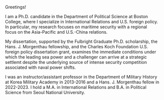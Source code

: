 Greetings!

I am a Ph.D. candidate in the Department of Political Science at Boston College, where I specialize in International Relations and U.S. foreign policy. In particular, my research focuses on maritime security with a regional focus on the Asia-Pacific and U.S.-China relations. 

My dissertation, supported by the Fulbright Graduate Ph.D. scholarship, the Hans. J. Morgenthau fellowship, and the Charles Koch Foundation U.S. foreign policy dissertation grant, examines the immediate conditions under which the leading sea power and a challenger can arrive at a strategic settlemt despite the underlying source of intense security competition associated with naval power shifts. 

I was an instructor/assistant professor in the Department of Military History at Korea Military Academy in 2013-2016 and a Hans. J. Morgenthau fellow in 2022-2023. I hold a M.A. in International Relations and B.A. in Political Science from Seoul National University. 
